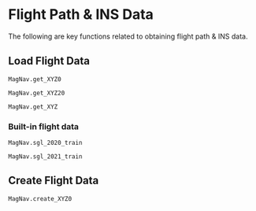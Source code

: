# Flight Path & INS Data

The following are key functions related to obtaining flight path & INS data.

## Load Flight Data

```@docs
MagNav.get_XYZ0
```

```@docs
MagNav.get_XYZ20
```

```@docs
MagNav.get_XYZ
```

### Built-in flight data

```@docs
MagNav.sgl_2020_train
```

```@docs
MagNav.sgl_2021_train
```

## Create Flight Data

```@docs
MagNav.create_XYZ0
```
